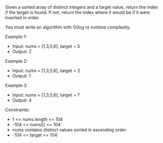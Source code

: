 Given a sorted array of distinct integers and a target value, return the index if the target is found. If not, return the index where it would be if it were inserted in order.

You must write an algorithm with O(log n) runtime complexity.

Example 1:
- Input: nums = [1,3,5,6], target = 5 
- Output: 2

Example 2:
- Input: nums = [1,3,5,6], target = 2 
- Output: 1

Example 3:
- Input: nums = [1,3,5,6], target = 7 
- Output: 4


Constraints:
- 1 <= nums.length <= 104
- -104 <= nums[i] <= 104
- nums contains distinct values sorted in ascending order.
- -104 <= target <= 104